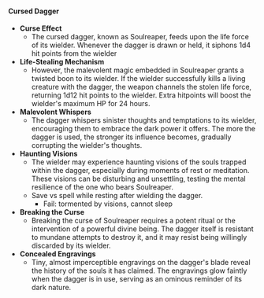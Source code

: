 #### Cursed Dagger

- **Curse Effect**
    - The cursed dagger, known as Soulreaper, feeds upon the life force of its wielder. Whenever the dagger is drawn or held, it siphons 1d4 hit points from the wielder
- **Life-Stealing Mechanism**
    - However, the malevolent magic embedded in Soulreaper grants a twisted boon to its wielder. If the wielder successfully kills a living creature with the dagger, the weapon channels the stolen life force, returning 1d12 hit points to the wielder. Extra hitpoints will boost the wielder's maximum HP for 24 hours.
- **Malevolent Whispers**
    - The dagger whispers sinister thoughts and temptations to its wielder, encouraging them to embrace the dark power it offers. The more the dagger is used, the stronger its influence becomes, gradually corrupting the wielder's thoughts.
- **Haunting Visions**
    - The wielder may experience haunting visions of the souls trapped within the dagger, especially during moments of rest or meditation. These visions can be disturbing and unsettling, testing the mental resilience of the one who bears Soulreaper.
    - Save vs spell while resting after wielding the dagger.
	    - Fail: tormented by visions, cannot sleep
- **Breaking the Curse**
    - Breaking the curse of Soulreaper requires a potent ritual or the intervention of a powerful divine being. The dagger itself is resistant to mundane attempts to destroy it, and it may resist being willingly discarded by its wielder.
- **Concealed Engravings**
    - Tiny, almost imperceptible engravings on the dagger's blade reveal the history of the souls it has claimed. The engravings glow faintly when the dagger is in use, serving as an ominous reminder of its dark nature.